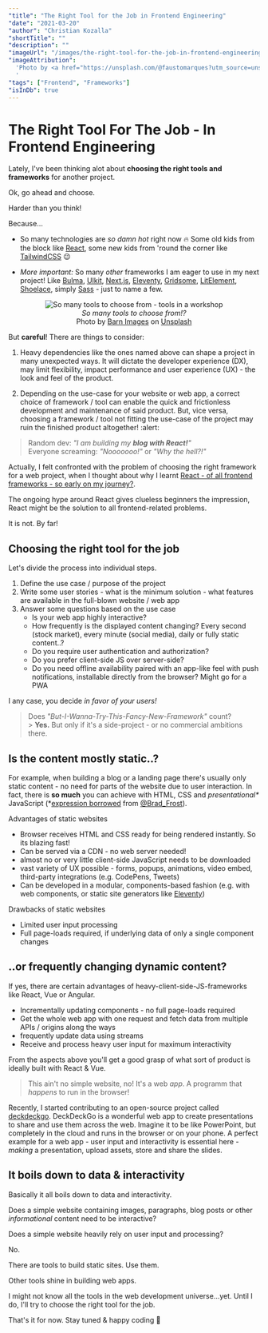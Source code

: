 ```yaml
---
"title": "The Right Tool for the Job in Frontend Engineering"
"date": "2021-03-20"
"author": "Christian Kozalla"
"shortTitle": ""
"description": ""
"imageUrl": "/images/the-right-tool-for-the-job-in-frontend-engineering/fausto-marques-A9dq-L3zzHA-unsplash.jpg"
"imageAttribution":
  'Photo by <a href="https://unsplash.com/@faustomarques?utm_source=unsplash&utm_medium=referral&utm_content=creditCopyText">Fausto Marqués</a> on <a href="/s/photos/tool-for-the-job?utm_source=unsplash&utm_medium=referral&utm_content=creditCopyText">Unsplash</a>
  '
"tags": ["Frontend", "Frameworks"]
"isInDb": true
---
```


# The Right Tool For The Job - In Frontend Engineering

Lately, I've been thinking alot about **choosing the right tools and frameworks** for another project.

Ok, go ahead and choose.

Harder than you think!

Because...

- So many technologies are _so damn hot_ right now :fire: Some old kids from the block like [React](https://reactjs.org), some new kids from 'round the corner like [TailwindCSS](https://tailwindcss.com) :wink:

- _More important:_ So many _other_ frameworks I am eager to use in my next project! Like [Bulma](https://bulma.io/), [UIkit](https://getuikit.com/), [Next.js](https://nextjs.org/), [Eleventy](https://www.11ty.dev/), [Gridsome](https://gridsome.org/), [LitElement](https://lit-element.polymer-project.org/), [Shoelace](https://shoelace.style/), simply [Sass](https://sass-lang.com/) - just to name a few.

<figure align="center" class="post__box-shadow full-width">
  <img
    src="/images/the-right-tool-for-the-job-in-frontend-engineering/barn-images-t5YUoHW6zRo-unsplash.jpg"
    alt="So many tools to choose from - tools in a workshop"
    class="post__image"
  />
  <figcaption>
    <em>So many tools to choose from!?</em> <br/> <span class="small-fonts">Photo by <a href="https://unsplash.com/@barnimages?utm_source=unsplash&utm_medium=referral&utm_content=creditCopyText">Barn Images</a> on <a href="/s/photos/workshop?utm_source=unsplash&utm_medium=referral&utm_content=creditCopyText">Unsplash</a></span>
  
  </figcaption>
</figure>

But **careful**! There are things to consider:

1. Heavy dependencies like the ones named above can shape a project in many unexpected ways. It will dictate the developer experience (DX), may limit flexibility, impact performance and user experience (UX) - the look and feel of the product.

2. Depending on the use-case for your website or web app, a correct choice of framework / tool can enable the quick and frictionless development and maintenance of said product. But, vice versa, choosing a framework / tool not fitting the use-case of the project may ruin the finished product altogether! :alert:

> Random dev: _"I am building my **blog with React!**"_ <br/> Everyone screaming: _"Nooooooo!"_ or _"Why the hell?!"_

Actually, I felt confronted with the problem of choosing the right framework for a web project, when I thought about why I learnt [React - of all frontend frameworks - so early on my journey?](/posts/picking-a-frontend-framework-as-a-beginner).

The ongoing hype around React gives clueless beginners the impression, React might be the solution to all frontend-related problems.

It is not. By far!

## Choosing the right tool for the job

Let's divide the process into individual steps.

1. Define the use case / purpose of the project
2. Write some user stories - what is the minimum solution - what features are available in the full-blown website / web app
3. Answer some questions based on the use case
   - Is your web app highly interactive?
   - How frequently is the displayed content changing? Every second (stock market), every minute (social media), daily or fully static content..?
   - Do you require user authentication and authorization?
   - Do you prefer client-side JS over server-side?
   - Do you need offline availability paired with an app-like feel with push notifications, installable directly from the browser? Might go for a PWA

I any case, you decide _in favor of your users!_

> Does _"But-I-Wanna-Try-This-Fancy-New-Framework"_ count? <br/> > **Yes.** But only if it's a side-project - or no commercial ambitions there.

## Is the content mostly static..?

For example, when building a blog or a landing page there's usually only static content - no need for parts of the website due to user interaction. In fact, there is **so much** you can achieve with HTML, CSS and _presentational\*_ JavaScript (\*[expression borrowed](https://bradfrost.com/blog/post/front-of-the-front-end-and-back-of-the-front-end-web-development/) from [@Brad_Frost](https://twitter.com/brad_frost)).

Advantages of static websites

- Browser receives HTML and CSS ready for being rendered instantly. So its blazing fast!
- Can be served via a CDN - no web server needed!
- almost no or very little client-side JavaScript needs to be downloaded
- vast variety of UX possible - forms, popups, animations, video embed, third-party integrations (e.g. CodePens, Tweets)
- Can be developed in a modular, components-based fashion (e.g. with web components, or static site generators like [Eleventy](https://www.11ty.dev/))

Drawbacks of static websites

- Limited user input processing
- Full page-loads required, if underlying data of only a single component changes

## ..or frequently changing dynamic content?

If yes, there are certain advantages of heavy-client-side-JS-frameworks like React, Vue or Angular.

- Incrementally updating components - no full page-loads required
- Get the whole web app with one request and fetch data from multiple APIs / origins along the ways
- frequently update data using streams
- Receive and process heavy user input for maximum interactivity

From the aspects above you'll get a good grasp of what sort of product is ideally built with React & Vue.

> This ain't no simple website, no! It's a web _app_. A programm that _happens_ to run in the browser!

Recently, I started contributing to an open-source project called [deckdeckgo](https://deckdeckgo.com). DeckDeckGo is a wonderful web app to create presentations to share and use them across the web. Imagine it to be like PowerPoint, but completely in the cloud and runs in the browser or on your phone. A perfect example for a web app - user input and interactivity is essential here - _making_ a presentation, upload assets, store and share the slides.

## It boils down to data & interactivity

Basically it all boils down to data and interactivity.

Does a simple website containing images, paragraphs, blog posts or other _informational_ content need to be interactive?

Does a simple website heavily rely on user input and processing?

No.

There are tools to build static sites. Use them.

Other tools shine in building web apps.

I might not know all the tools in the web development universe...yet. Until I do, I'll try to choose the right tool for the job.

That's it for now. Stay tuned & happy coding :rocket:
